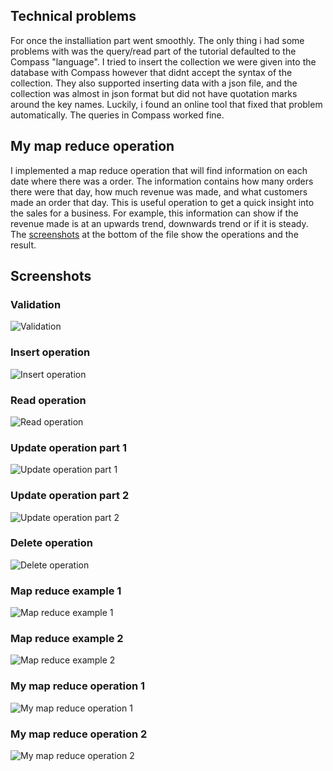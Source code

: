 ## Technical problems
For once the installiation part went smoothly. The only thing i had some problems with was the query/read part of the tutorial defaulted to the Compass "language". I tried to insert the collection we were given into the database with Compass however that didnt accept the syntax of the collection. They also supported inserting data with a json file, and the collection was almost in json format but did not have quotation marks around the key names. Luckily, i found an online tool that fixed that problem automatically. The queries in Compass worked fine. 

## My map reduce operation

I implemented a map reduce operation that will find information on each date where there was a order. The information contains how many orders there were that day, how much revenue was made, and what customers made an order that day. This is useful operation to get a quick insight into the sales for a business. For example, this information can show if the revenue made is at an upwards trend, downwards trend or if it is steady. The [screenshots](#mro) at the bottom of the file show the operations and the result.

## Screenshots

### Validation
![Validation](validation%20screenshot.PNG)

### Insert operation
![Insert operation](insert%20screenshot.PNG)

### Read operation
![Read operation](read%20screenshot.PNG)

### Update operation part 1
![Update operation part 1](update%20part1%20screenshot.PNG)

### Update operation part 2
![Update operation part 2](update%20part2%20screenshot.PNG)

### Delete operation
![Delete operation](delete%20screenshot.PNG)

### Map reduce example 1
![Map reduce example 1](map%20reduce%20screenshot.PNG)

### Map reduce example 2
![Map reduce example 2](map%20reduce%202%20screenshot.PNG)

### <a name="mro"></a>My map reduce operation 1
![My map reduce operation 1](my_map_reduce1.PNG)

### My map reduce operation 2
![My map reduce operation 2](my_map_reduce2.PNG)
